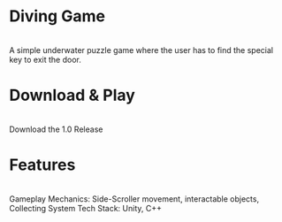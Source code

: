<h1>Diving Game</h1> <br>
A simple underwater puzzle game where the user has to find the special key to exit the door.
<h1>Download & Play</h1><br>
Download the 1.0 Release
<h1>Features</h1><br>
Gameplay Mechanics: Side-Scroller movement, interactable objects, Collecting System
Tech Stack: Unity, C++
